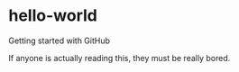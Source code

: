 hello-world
===========

Getting started with GitHub

If anyone is actually reading this, they must be
really
            bored.
